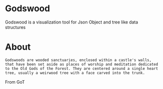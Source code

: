# Godswood
Godswood is a visualization tool for Json Object and tree like data structures


# About

```
Godswoods are wooded sanctuaries, enclosed within a castle's walls, that have been set aside as places of worship and meditation dedicated to the Old Gods of the Forest. They are centered around a single heart tree, usually a weirwood tree with a face carved into the trunk.
```

From GoT

